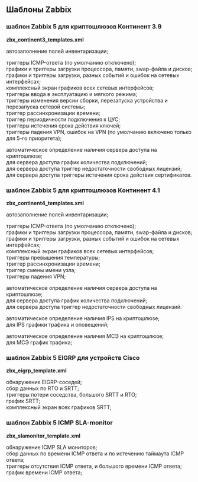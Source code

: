 ## Шаблоны Zabbix
 
### шаблон Zabbix 5 для криптошлюзов Континент 3.9
**zbx_continent3_templates.xml**

автозаполнение полей инвентаризации;  

триггеры ICMP-ответа (по умолчанию отключено);  
графики и триггеры загрузки процессора, памяти, swap-файла и дисков;  
графики и триггеры загрузки, разных событий и ошибок на сетевых интерфейсах;  
комплексный экран графиков всех сетевых интерфейсов;  
триггеры ввода в эксплуатацию и мягкого режима;  
триггеры изменения версии сборки, перезапуска устройства и перезапуска сетевой системы;  
триггер рассинхронизации времени;  
триггер периодичности подключения к ЦУС;  
триггеры истечения срока действия ключей;  
триггеры падения VPN, ошибок на VPN (по умолчанию включено только для 5-го приоритета);  

автоматическое определение наличия сервера доступа на криптошлюзе;  
для сервера доступа график количества подключений;  
для сервера доступа триггер недостаточности свободных лицензий;  
для сервера доступа триггеры истечения срока действия сертификатов.  

### шаблон Zabbix 5 для криптошлюзов Континент 4.1
**zbx_continent4_templates.xml** 

автозаполнение полей инвентаризации;  

триггеры ICMP-ответа (по умолчанию отключено);  
графики и триггеры загрузки процессора, памяти, swap-файла и дисков;  
графики и триггеры загрузки, разных событий и ошибок на сетевых интерфейсах;  
комплексный экран графиков всех сетевых интерфейсов;  
триггеры превышения температуры;  
триггер рассинхронизации времени;  
триггер смены имени узла;  
триггеры падения VPN;  

автоматическое определение наличия сервера доступа на криптошлюзе;  
для сервера доступа график количества подключений;  
для сервера доступа триггер недостаточности свободных лицензий.  

автоматическое определение наличия IPS на криптошлюзе;  
для IPS графики трафика и оповещений;  

автоматическое определение наличия МСЭ на криптошлюзе;  
для МСЭ график трафика;  

### шаблон Zabbix 5 EIGRP для устройств Cisco
**zbx_eigrp_template.xml**

обнаружение EIGRP-соседей;  
сбор данных по RTO и SRTT;  
триггеры потери соседства, большого SRTT и RTO;  
график SRTT;  
комплексный экран всех графиков SRTT;  

### шаблон Zabbix 5 ICMP SLA-monitor
**zbx_slamonitor_template.xml**

обнаружение ICMP SLA мониторов;  
сбор данных по времени ICMP ответа и по истечению таймаута ICMP ответа;  
триггеры отсутствия ICMP ответа, и большого времени ICMP ответа;  
график времени ICMP ответа;  
